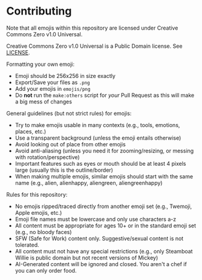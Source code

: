 # Contributing
Note that all emojis within this repository are licensed under Creative Commons Zero v1.0 Universal.

Creative Commons Zero v1.0 Universal is a Public Domain license. See [LICENSE](./LICENSE).

Formatting your own emoji:
- Emoji should be 256x256 in size exactly
- Export/Save your files as `.png`
- Add your emojis in `emojis/png`
- Do **not** run the `make:others` script for *your* Pull Request as this will make a big mess of changes

General guidelines (but not strict rules) for emojis:
- Try to make emojis usable in many contexts (e.g., tools, emotions, places, etc.)
- Use a transparent background (unless the emoji entails otherwise)
- Avoid looking out of place from other emojis
- Avoid anti-aliasing (unless you need it for zooming/resizing, or messing with rotation/perspective)
- Important features such as eyes or mouth should be at least 4 pixels large (usually this is the outline/border)
- When making multiple emojis, similar emojis should start with the same name (e.g., alien, alienhappy, aliengreen, aliengreenhappy)

Rules for this repository:
- No emojis ripped/traced directly from another emoji set (e.g., Twemoji, Apple emojis, etc.)
- Emoji file names must be lowercase and only use characters a-z
- All content must be appropriate for ages 10+ or in the standard emoji set (e.g., no bloody faces)
- SFW (Safe for Work) content only. Suggestive/sexual content is not tolerated.
- All content must not have any special restrictions (e.g., only Steamboat Willie is public domain but not recent versions of Mickey)
- AI-Generated content will be ignored and closed. You aren't a chef if you can only order food.
